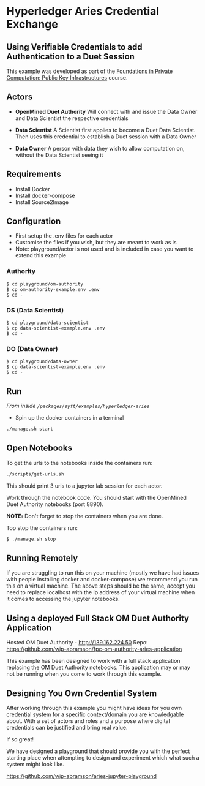 # Hyperledger Aries Credential Exchange

## Using Verifiable Credentials to add Authentication to a Duet Session

This example was developed as part of the
[Foundations in Private Computation: Public Key Infrastructures](https://github.com/OpenMined/PyDentity/tree/master/tutorials/5.%20OM%20FoPC%20Course%20-%20Public%20Key%20Infrastructures) course.

## Actors

- **OpenMined Duet Authority**
  Will connect with and issue the Data Owner and Data Scientist the respective credentials

- **Data Scientist**
  A Scientist first applies to become a Duet Data Scientist. Then uses this credential to establish a Duet session with a Data Owner

- **Data Owner**
  A person with data they wish to allow computation on, without the Data Scientist seeing it

## Requirements

- Install Docker
- Install docker-compose
- Install Source2Image

## Configuration

- First setup the .env files for each actor
- Customise the files if you wish, but they are meant to work as is
- Note: playground/actor is not used and is included in case you want to extend this example

### Authority

```
$ cd playground/om-authority
$ cp om-authority-example.env .env
$ cd -
```

### DS (Data Scientist)

```
$ cd playground/data-scientist
$ cp data-scientist-example.env .env
$ cd -
```

### DO (Data Owner)

```
$ cd playground/data-owner
$ cp data-scientist-example.env .env
$ cd -
```

## Run

_From inside `/packages/syft/examples/hyperledger-aries`_

- Spin up the docker containers in a terminal

```bash
./manage.sh start
```

## Open Notebooks

To get the urls to the notebooks inside the containers run:

```bash
./scripts/get-urls.sh
```

This should print 3 urls to a jupyter lab session for each actor.

Work through the notebook code.
You should start with the OpenMined Duet Authority notebooks (port 8890).

**NOTE:** Don't forget to stop the containers when you are done.

Top stop the containers run:

```bash
$ ./manage.sh stop
```

## Running Remotely

If you are struggling to run this on your machine (mostly we have had issues with people
installing docker and docker-compose) we recommend you run this on a virtual machine.
The above steps should be the same, accept you need to replace localhost with the ip
address of your virtual machine when it comes to accessing the jupyter notebooks.

## Using a deployed Full Stack OM Duet Authority Application

Hosted OM Duet Authority - http://139.162.224.50 
Repo: https://github.com/wip-abramson/fpc-om-authority-aries-application

This example has been designed to work with a full stack application replacing the
OM Duet Authority notebooks. This application may or may not be running when you come
to work through this example.

## Designing You Own Credential System

After working through this example you might have ideas for you own credential system for a specific context/domain you are knowledgable about. With a set of actors and roles and a purpose where digital credentials can be justified and bring real value.

If so great!

We have designed a playground that should provide you with the perfect starting place when attempting to design and experiment which what such a system might look like.

https://github.com/wip-abramson/aries-jupyter-playground 